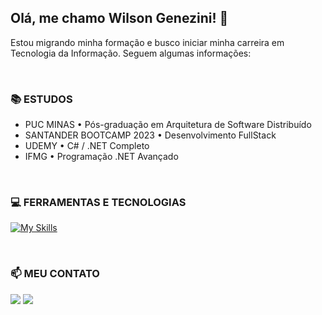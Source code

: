 ## Olá, me chamo Wilson Genezini! 👋
Estou migrando minha formação e busco iniciar minha carreira em Tecnologia da Informação. Seguem algumas informações:

<br>

### 📚 ESTUDOS

- PUC MINAS • Pós-graduação em Arquitetura de Software Distribuído
- SANTANDER BOOTCAMP 2023 • Desenvolvimento FullStack
- UDEMY • C# / .NET Completo
- IFMG • Programação .NET Avançado

<br>

### :computer: FERRAMENTAS E TECNOLOGIAS

[![My Skills](https://skillicons.dev/icons?i=git,github,cs,py,java,dotnet,js,html,css,angular)](https://skillicons.dev)

<br>

### :mailbox: MEU CONTATO

<div>
<a href = "mailto:wilsongenezini@gmail.com"><img loading="lazy" src="https://img.shields.io/badge/Gmail-D14836?style=for-the-badge&logo=gmail&logoColor=white" target="_blank"></a>
<a href="https://www.linkedin.com/in/wilsongenezini" target="_blank"><img loading="lazy" src="https://img.shields.io/badge/-LinkedIn-%230077B5?style=for-the-badge&logo=linkedin&logoColor=white" target="_blank"></a>   
</div>
